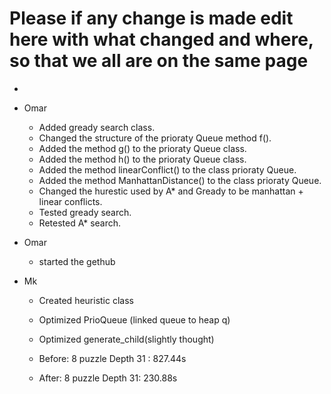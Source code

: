 # Please if any change is made edit here with what changed and where, so that we all are on the same page

-

- Omar
  - Added gready search class.
  - Changed the structure of the prioraty Queue method f().
  - Added the method g() to the prioraty Queue class.
  - Added the method h() to the prioraty Queue class.
  - Added the method linearConflict() to the class prioraty Queue.
  - Added the method ManhattanDistance() to the class prioraty Queue.
  - Changed the hurestic used by A* and Gready to be manhattan + linear conflicts.
  - Tested gready search.
  - Retested A* search.

- Omar
  - started the gethub
  
 - Mk
    - Created heuristic class
    - Optimized PrioQueue (linked queue to heap q)
    - Optimized generate_child(slightly thought) 
    
    - Before: 8 puzzle Depth 31 : 827.44s
    
    - After: 8 puzzle Depth 31:   230.88s
